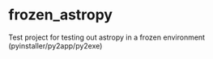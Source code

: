 # frozen_astropy
Test project for testing out astropy in a frozen environment (pyinstaller/py2app/py2exe)
